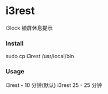 # i3rest

i3lock 锁屏休息提示

### Install

sudo cp i3rest /usr/local/bin

### Usage

i3rest - 10 分钟(默认)
i3rest 25 - 25 分钟
